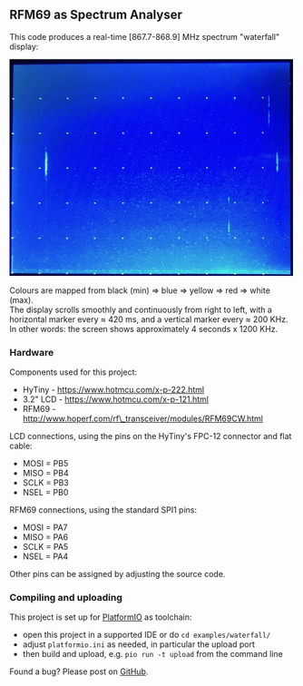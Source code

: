 ## RFM69 as Spectrum Analyser

This code produces a real-time [867.7-868.9] MHz spectrum "waterfall" display:

![](waterfall.jpg)

Colours are mapped from black (min) => blue => yellow => red => white (max).  
The display scrolls smoothly and continuously from right to left, with a  
horizontal marker every ≈ 420 ms, and a vertical marker every ≈ 200 KHz.  
In other words: the screen shows approximately 4 seconds x 1200 KHz.

### Hardware

Components used for this project:

* HyTiny - https://www.hotmcu.com/x-p-222.html
* 3.2" LCD - https://www.hotmcu.com/x-p-121.html
* RFM69 - http://www.hoperf.com/rf\_transceiver/modules/RFM69CW.html

LCD connections, using the pins on the HyTiny's FPC-12 connector and flat cable:

* MOSI = PB5
* MISO = PB4
* SCLK = PB3
* NSEL = PB0

RFM69 connections, using the standard SPI1 pins:

* MOSI = PA7
* MISO = PA6
* SCLK = PA5
* NSEL = PA4

Other pins can be assigned by adjusting the source code.

### Compiling and uploading

This project is set up for [PlatformIO](https://platformio.org) as toolchain:

* open this project in a supported IDE or do `cd examples/waterfall/`
* adjust `platformio.ini` as needed, in particular the upload port
* then build and upload, e.g. `pio run -t upload` from the command line

Found a bug? Please post on [GitHub](https://github.com/jeelabs/jeeh/issues).
